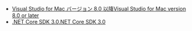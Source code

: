 * [<span data-ttu-id="09b8b-101">Visual Studio for Mac バージョン 8.0 以降</span><span class="sxs-lookup"><span data-stu-id="09b8b-101">Visual Studio for Mac version 8.0 or later</span></span>](https://visualstudio.microsoft.com/vs/mac/)
* [<span data-ttu-id="09b8b-102">.NET Core SDK 3.0</span><span class="sxs-lookup"><span data-stu-id="09b8b-102">.NET Core SDK 3.0</span></span>](https://dotnet.microsoft.com/download/dotnet-core/3.0)
